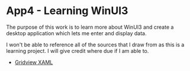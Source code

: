 # App4 - Learning WinUI3

The purpose of this work is to learn more about WinUI3 and create a desktop application which lets me enter and display data. 

I won't be able to reference all of the sources that I draw from as this is a learning project. 
I will give credit where due if I am able to. 


* [Gridview XAML](https://learn.microsoft.com/en-us/windows/windows-app-sdk/api/winrt/microsoft.ui.xaml.controls.gridview?view=windows-app-sdk-1.4)